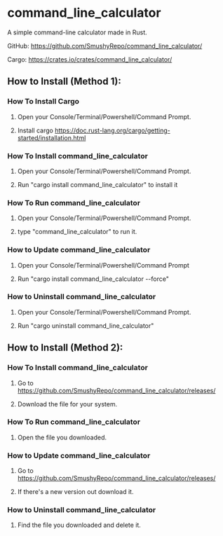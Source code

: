 # command_line_calculator
A simple command-line calculator made in Rust.

GitHub: https://github.com/SmushyRepo/command_line_calculator/

Cargo: https://crates.io/crates/command_line_calculator/

## How to Install (Method 1):

### How To Install Cargo
1. Open your Console/Terminal/Powershell/Command Prompt.

2. Install cargo https://doc.rust-lang.org/cargo/getting-started/installation.html

### How To Install command_line_calculator
1. Open your Console/Terminal/Powershell/Command Prompt.

2. Run "cargo install command_line_calculator" to install it

### How To Run command_line_calculator
1. Open your Console/Terminal/Powershell/Command Prompt.

2. type "command_line_calculator" to run it.

### How to Update command_line_calculator
1. Open your Console/Terminal/Powershell/Command Prompt

2. Run "cargo install command_line_calculator --force"

### How to Uninstall command_line_calculator
1. Open your Console/Terminal/Powershell/Command Prompt.

2. Run "cargo uninstall command_line_calculator"

## How to Install (Method 2):

### How To Install command_line_calculator
1. Go to https://github.com/SmushyRepo/command_line_calculator/releases/

2. Download the file for your system.

### How To Run command_line_calculator
1. Open the file you downloaded.

### How to Update command_line_calculator
1. Go to https://github.com/SmushyRepo/command_line_calculator/releases/

2. If there's a new version out download it.

### How to Uninstall command_line_calculator
1. Find the file you downloaded and delete it.
